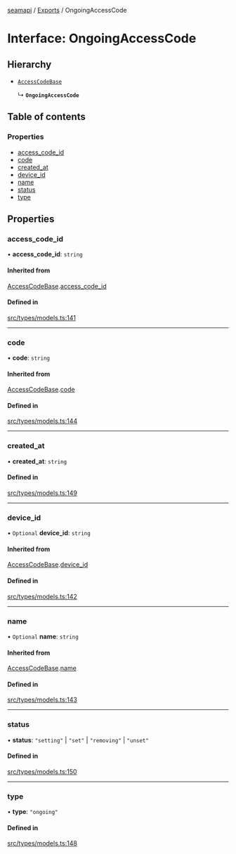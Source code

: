 [seamapi](../README.md) / [Exports](../modules.md) / OngoingAccessCode

# Interface: OngoingAccessCode

## Hierarchy

- [`AccessCodeBase`](AccessCodeBase.md)

  ↳ **`OngoingAccessCode`**

## Table of contents

### Properties

- [access\_code\_id](OngoingAccessCode.md#access_code_id)
- [code](OngoingAccessCode.md#code)
- [created\_at](OngoingAccessCode.md#created_at)
- [device\_id](OngoingAccessCode.md#device_id)
- [name](OngoingAccessCode.md#name)
- [status](OngoingAccessCode.md#status)
- [type](OngoingAccessCode.md#type)

## Properties

### access\_code\_id

• **access\_code\_id**: `string`

#### Inherited from

[AccessCodeBase](AccessCodeBase.md).[access_code_id](AccessCodeBase.md#access_code_id)

#### Defined in

[src/types/models.ts:141](https://github.com/seamapi/javascript/blob/main/src/types/models.ts#L141)

___

### code

• **code**: `string`

#### Inherited from

[AccessCodeBase](AccessCodeBase.md).[code](AccessCodeBase.md#code)

#### Defined in

[src/types/models.ts:144](https://github.com/seamapi/javascript/blob/main/src/types/models.ts#L144)

___

### created\_at

• **created\_at**: `string`

#### Defined in

[src/types/models.ts:149](https://github.com/seamapi/javascript/blob/main/src/types/models.ts#L149)

___

### device\_id

• `Optional` **device\_id**: `string`

#### Inherited from

[AccessCodeBase](AccessCodeBase.md).[device_id](AccessCodeBase.md#device_id)

#### Defined in

[src/types/models.ts:142](https://github.com/seamapi/javascript/blob/main/src/types/models.ts#L142)

___

### name

• `Optional` **name**: `string`

#### Inherited from

[AccessCodeBase](AccessCodeBase.md).[name](AccessCodeBase.md#name)

#### Defined in

[src/types/models.ts:143](https://github.com/seamapi/javascript/blob/main/src/types/models.ts#L143)

___

### status

• **status**: ``"setting"`` \| ``"set"`` \| ``"removing"`` \| ``"unset"``

#### Defined in

[src/types/models.ts:150](https://github.com/seamapi/javascript/blob/main/src/types/models.ts#L150)

___

### type

• **type**: ``"ongoing"``

#### Defined in

[src/types/models.ts:148](https://github.com/seamapi/javascript/blob/main/src/types/models.ts#L148)
